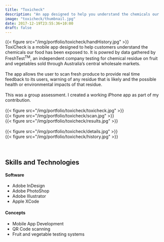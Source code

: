 ```yaml
---
title: "Toxicheck"
description: "An app designed to help you understand the chemicals our food has been exposed to."
image: "toxicheck/thumbnail.jpg"
date: 2017-12-19T23:55:36+10:00
draft: false
---
```


<div class="row">
    <div class="5u 12u$(medium)">
        {{< figure src="/img/portfolio/toxicheck/handHistory.jpg" >}}
    </div>
    <div class="7u 12u$(medium)">
        ToxiCheck is a mobile app designed to help customers understand the chemicals our food has been exposed to.  It is powred by data gathered by FreshTest<sup>TM</sup>, an independent company testing for chemical residue on fruit and vegetables sold through Australia’s central wholesale markets.  
        </br>
        </br>
        The app allows the user to scan fresh produce to provide real time feedback to its users, warning of any residue that is likely and the possible health or environmental impacts of that residue.
        </br>
        </br>
        This was a group assessment.  I created a working iPhone app as part of my contribution.
    </div>
</div>
</br>
<div class="row">
    <div class="4u 12u$(medium)">
        {{< figure src="/img/portfolio/toxicheck/toxicheck.jpg" >}}
    </div>
    <div class="4u 12u$(medium)">
        {{< figure src="/img/portfolio/toxicheck/scan.jpg" >}}
    </div>
    <div class="4u 12u$(medium)">
        {{< figure src="/img/portfolio/toxicheck/results.jpg" >}}
    </div>
</div>
</br>
<div class="row">
    <div class="4u 12u$(medium)">
        {{< figure src="/img/portfolio/toxicheck/details.jpg" >}}
    </div>
    <div class="4u 12u$(medium)">
        {{< figure src="/img/portfolio/toxicheck/history.jpg" >}}
    </div>
</div>

</br>
</br>

Skills and Technologies
-----

#### Software
- Adobe InDesign
- Adobe PhotoShop
- Adobe Illustrator
- Apple XCode

#### Concepts
- Mobile App Development
- QR Code scanning
- Fruit and vegetable testing systems


<!-- TODO: Find video and add to this page -->